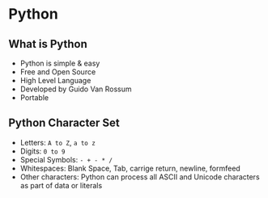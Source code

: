# Python

## What is Python
- Python is simple & easy
- Free and Open Source
- High Level Language
- Developed by Guido Van Rossum
- Portable

## Python Character Set
- Letters: `A to Z`, `a to z`
- Digits: `0 to 9`
- Special Symbols: `- + - * /`
- Whitespaces: Blank Space, Tab, carrige return, newline, formfeed
- Other characters: Python can process all ASCII and Unicode characters as part of data or literals